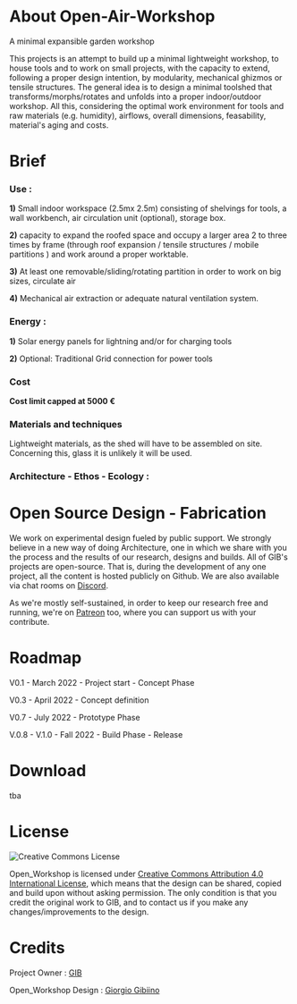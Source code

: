 # About Open-Air-Workshop

A minimal expansible garden workshop

This projects is an attempt to build up a minimal lightweight workshop, to house tools and to work on small projects, with the capacity to extend, following a proper design intention, by modularity, mechanical ghizmos or tensile structures. The general idea is to design a minimal toolshed that transforms/morphs/rotates and unfolds into a proper indoor/outdoor workshop. All this, considering the optimal work environment for tools and raw materials (e.g. humidity), airflows, overall dimensions, feasability, material's aging and costs. 


# Brief

### Use : 
**1)** Small indoor workspace (2.5mx 2.5m) consisting of shelvings for tools, a wall workbench, air circulation unit (optional), storage box. 

**2)** capacity to expand the roofed space and occupy a larger area 2 to three times by frame (through roof expansion / tensile structures / mobile partitions ) and work around a proper worktable.

**3)** At least one removable/sliding/rotating partition in order to work on big sizes, circulate air 

**4)** Mechanical air extraction or adequate natural ventilation system.

### Energy : 
  **1)** Solar energy panels for lightning and/or for charging tools  
  
  **2)** Optional: Traditional Grid connection for power tools

### Cost 
**Cost limit capped at 5000 €**

### Materials and techniques

Lightweight materials, as the shed will have to be assembled on site. Concerning this, glass it is unlikely it will be used.




### Architecture - Ethos - Ecology :







# Open Source Design - Fabrication 
We work on experimental design fueled by public support.
We strongly believe in a new way of doing Architecture, one in which we share with you the process and the results of our research, designs and builds.
All of GIB's projects are open-source. That is, during the development of any one project, all the content is hosted publicly on Github. We are also available via chat rooms on [Discord](https://discord.gg/3Qf9EzJqV9).

As we're mostly self-sustained, in order to keep our research free and running, we're on [Patreon](https://www.patreon.com/StudioGIB) too, where you can support us with your contribute.

# Roadmap
V0.1  - March 2022 -  Project start - Concept Phase

V0.3  - April 2022 -  Concept definition

V0.7  - July  2022 -  Prototype Phase

V.0.8 - V.1.0 - Fall 2022 - Build Phase - Release 


# Download 
 tba

# License
![Creative Commons License](https://i.creativecommons.org/l/by/4.0/88x31.png)

Open_Workshop is licensed under [Creative Commons Attribution 4.0 International License](https://creativecommons.org/licenses/by/4.0/), which means that the design can be shared, copied and build upon without asking permission. The only condition is that you credit the original work to GIB, and to contact us if you make any changes/improvements to the design.

# Credits

Project Owner : [GIB](http://studiogib.com/)

Open_Workshop Design : [Giorgio Gibiino](https://www.instagram.com/jj_nelson/)

